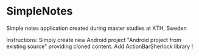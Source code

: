 SimpleNotes
===========

Simple notes application created during master studies at KTH, Sweden

Instructions:
Simply create new Android project "Android project from existing source" providing cloned content.
Add ActionBarSherlock library !